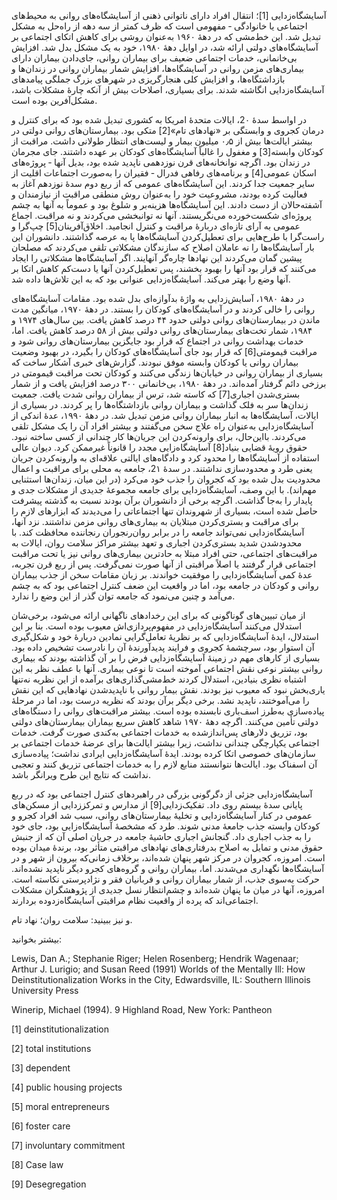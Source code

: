  آسایشگاه‌زدایی [1]؛ انتقال افراد دارای ناتوانی ذهنی از آسایشگاه‌های روانی به محیط‌های اجتماعی یا خانوادگی ‐ مفهومی است که ظرف کمتر از سه دهه از راه‌حل به مشکل تبدیل شد. این خط‌مشی که در دههٔ ۱۹۶۰ به‌عنوان روشی برای کاهش اتکای اجتماعی بر آسایشگاه‌های دولتی ارائه شد، در اوایل دههٔ ۱۹۸۰، خود به یک مشکل بدل شد. افزایش بی‌خانمانی، خدمات اجتماعی ضعیف برای بیماران روانی، جای‌دادن بیماران دارای بیماری‌های مزمن روانی در آسایشگاه‌ها، افزایش شمار بیماران روانی در زندان‌ها و بازداشتگاه‌ها، و افزایش کلی هنجارگریزی در شهرهای بزرگ جملگی پیامدهای آسایشگاه‌زدایی انگاشته شدند. برای بسیاری، اصلاحات بیش از آنکه چارۀ مشکلات باشد، مشکل‌آفرین بوده است.

در اواسط سدۀ 2۰، ایالات متحدهٔ امریکا به کشوری تبدیل شده بود که برای کنترل و درمان کجروی و وابستگی بر «نهادهای تام»[2] متکی بود. بیمارستان‌های روانی دولتی در بیشتر ایالت‌ها بیش از ۰٫۵ میلیون بیمار و لیست‌های انتظار طولانی داشت. مراقبت از کودکان وابسته[3] و مغفول را غالباً آسایشگاه‌های کودکان بر عهده داشتند. جای مجرمان در زندان بود. اگرچه نوانخانه‌های قرن نوزدهمی ناپدید شده بود، بدیل آنها ‐ پروژه‌های اسکان عمومی[4] و برنامه‌های رفاهی فدرال ‐ فقیران را به‌صورت اجتماعات اقلیت از سایر جمعیت جدا کردند. این آسایشگاه‌های عمومی که از ربع دوم سدۀ نوزدهم آغاز به فعالیت کرده بودند، مشروعیت خود را به‌عنوان روش منطقی مراقبت از نیازمندان و آشفته‌حالان از دست دادند. این آسایشگاه‌ها هزینه‌بر و شلوغ بود و عموماً به آنها به چشم پروژه‌ای شکست‌خورده می‌نگریستند. آنها نه توانبخشی می‌کردند و نه مراقبت. اجماع عمومی به آرای تازه‌ای دربارهٔ مراقبت و کنترل انجامید. اخلاق‌آفرینان[5] چپ‌گرا و راست‌گرا با طرح‌هایی برای تعطیل‌کردن آسایشگاه‌ها پا به عرصه گذاشتند. دانشوران این بار آسایشگاه‌ها را نه عاملان اصلاح که سازندگان مشکلاتی تلقی می‌کردند که مصلحان پیشین گمان می‌کردند این نهادها چاره‌گر آنهایند. اگر آسایشگاه‌ها مشکلاتی را ایجاد می‌کنند که قرار بود آنها را بهبود بخشند، پس تعطیل‌کردن آنها یا دست‌کم کاهش اتکا بر آنها وضع را بهتر می‌کند. آسایشگاه‌زدایی عنوانی بود که به این تلاش‌ها داده شد.

 در دههٔ ۱۹۸۰، آسایش‌زدایی به واژۀ بدآوازه‌ای بدل شده بود. مقامات آسایشگاه‌های روانی را خالی کردند و در آسایشگاه‌های کودکان را بستند. در دههٔ ۱۹۷۰، میانگین مدت ماندن در بیمارستان‌های روانی دولتی حدود ۴۴ درصد کاهش یافت. بین سال‌های ۱۹۷۴ و ۱۹۸۴، شمار تخت‌های بیمارستان‌های روانی دولتی بیش از ۵۸ درصد کاهش یافت. اما، خدمات بهداشت روانی در اجتماع که قرار بود جایگزین بیمارستان‌های روانی شود و مراقبت قیمومتی[6] که قرار بود جای آسایشگاه‌های کودکان را بگیرد، در بهبود وضعیت بیماران روانی یا کودکان وابسته موفق نبودند. گزارش‌های خبری آشکار ساخت که بسیاری از بیماران روانی در خیابان‌ها زندگی می‌کنند و کودکان تحت مراقبت قیمومتی در برزخی دائم گرفتار آمده‌اند. در دههٔ ۱۹۸۰، بی‌خانمانی ۳۰۰ درصد افزایش یافت و از شمار بستری‌شدن اجباری[7] که کاسته شد، ترس از بیماران روانی شدت یافت. جمعیت زندان‌ها سر به فلک گذاشت و بیماران روانی بازداشتگاه‌ها را پر کردند. در بسیاری از ایالات، آسایشگاه‌ها به انبار بیماران روانی مزمن تبدیل شد. در دههٔ ۱۹۹۰، عدۀ اندکی از آسایشگاه‌زدایی به‌عنوان راه علاج سخن می‌گفتند و بیشتر افراد آن را یک مشکل تلقی می‌کردند. بااین‌حال، برای وارونه‌کردن این جریان‌ها کار چندانی از کسی ساخته نبود. حقوق رویۀ قضایی بنیاد[8] آسایشگاه‌زایی مجدد را قانوناً غیرممکن کرد. دیوان عالی استفاده از آسایشگاه‌ها را محدود کرد و دادگاه‌های ایالتی علاقه‌ای به وارونه‌کردن جریان یعنی طرد و محدودسازی نداشتند. در سدۀ 2۱، جامعه به محلی برای مراقبت و اعمال محدودیت بدل شده بود که کجروان را جذب خود می‌کرد (در این میان، زندان‌ها استثنایی مهم‌اند). با این وصف، آسایشگاه‌زدایی برای جامعه مجموعهٔ جدیدی از مشکلات جدی و پایدار را به‌جا گذاشت. اگرچه برخی از دانشوران برآن بودند نسبت به گذشته پیشرفت حاصل شده است، بسیاری از شهروندان تنها اجتماعاتی را می‌دیدند که ابزارهای لازم را برای مراقبت و بستری‌کردن مبتلایان به بیماری‌های روانی مزمن نداشتند. نزد آنها، آسایشگاه‌زدایی نمی‌تواند جامعه را در برابر روان‌رنجوران رنجاننده محافظت کند. با محدودشدن شدید بستری‌کردن اجباری و تعهد بیشتر مراکز سلامت روان، ایالات به مراقبت‌های اجتماعی، حتی افراد مبتلا به حادترین بیماری‌های روانی نیز یا تحت مراقبت اجتماعی قرار گرفتند یا اصلاً مراقبتی از آنها صورت نمی‌گرفت. پس از ربع قرن تجربه، عدهٔ کمی آسایشگاه‌زدایی را موفقیت خواندند. بر زبان مقامات سخن از جذب بیماران روانی و کودکان در جامعه بود، اما در واقعیت این ضعف کنترل اجتماعی بود که به چشم می‌آمد و چنین می‌نمود که جامعه توان گذر از این وضع را ندارد.

از میان تبیین‌های گوناگونی که برای این رخدادهای ناگهانی ارائه می‌شود، برخی‌شان استدلال می‌کنند آسایشگاه‌زدایی در مفهوم‌پردازی‌اش معیوب بوده است. بنا بر این استدلال، ایدۀ آسایشگاه‌زدایی که بر نظریهٔ تعامل‌گرایی نمادین دربارهٔ خود و شکل‌گیری آن استوار بود، سرچشمۀ کجروی و فرایند پدیدآورندۀ آن را نادرست تشخیص داده بود. بسیاری از کارهای مهم در زمینهٔ آسایشگاه‌زدایی فرض را بر آن گذاشته بودند که بیماری روانی بیشتر نوعی نقش اجتماعی آموخته است تا نوعی بیماری. آنها با عطف نظر به این اشتباه نظری بنیادین، استدلال کردند خط‌مشی‌گذاری‌های برآمده از این نظریه نه‌تنها یاری‌بخش نبود که معیوب نیز بودند. نقش بیمار روانی با ناپدیدشدن نهادهایی که این نقش را می‌آموختند، ناپدید نشد. برخی دیگر برآن بودند که نظریه درست بود، اما در مرحلۀ پیاده‌سازی به‌طرز اسف‌باری نابسنده بوده است. بیشتر مراقبت‌های روانی را دستگاه‌های دولتی تأمین می‌کنند. اگرچه دههٔ ۱۹۷۰ شاهد کاهش سریع بیماران بیمارستان‌های دولتی بود، تزریق دلارهای پس‌اندازشده به خدمات اجتماعی به‌کندی صورت گرفت. خدمات اجتماعی یکپارچگی چندانی نداشت، زیرا بیشتر ایالت‌ها برای عرضهٔ خدمات اجتماعی بر سازمان‌های خصوصی اتکا کرده بودند. ایدهٔ آسایشگاه‌زدایی ایرادی نداشت؛ پیاده‌سازی آن اسفناک بود. ایالت‌ها نتوانستند منابع لازم را به خدمات اجتماعی تزریق کنند و تعجبی نداشت که نتایج این طرح ویرانگر باشد.

 آسایشگاه‌زدایی جزئی از دگرگونی بزرگی در راهبردهای کنترل اجتماعی بود که در ربع پایانی سدۀ بیستم روی داد. تفکیک‌زدایی[9] از مدارس و تمرکززدایی از مسکن‌های عمومی در کنار آسایشگاه‌زدایی و تخلیهٔ بیمارستان‌های روانی، سبب شد افراد کجرو و کودکان وابسته جذب جامعۀ مدنی شوند. طرد که مشخصۀ آسایشگاه‌زایی بود، جای خود را به جذب اجباری داد. گنجانش اجباری حاشیۀ جامعه در جریان اصلی آن که از جنبش حقوق مدنی و تمایل به اصلاح بدرفتاری‌های نهادهای مراقبتی متأثر بود، برندهٔ میدان بوده است. امروزه، کجروان در مرکز شهر پنهان شده‌اند، برخلاف زمانی‌که بیرون از شهر و در آسایشگاه‌ها نگهداری می‌شدند. اما، بیماران روانی و گروه‌های کجرو دیگر ناپدید نشده‌اند. حرکت به‌سوی جذب، از شمار بیماران روانی و قربانیان فقر و نژادپرستی نکاسته است. امروزه، آنها در میان ما پنهان شده‌اند و چشم‌انتظار نسل جدیدی از پژوهشگران مشکلات اجتماعی‌اند که پرده از واقعیت نظام مراقبتی آسایشگاه‌زدوده بردارند.

و نیز ببینید: سلامت روان؛ نهاد تام.

بیشتر بخوانید:

Lewis, Dan A.; Stephanie Riger; Helen Rosenberg; Hendrik Wagenaar; Arthur J. Lurigio; and Susan Reed (1991) Worlds of the Mentally Ill: How Deinstitutionalization Works in the City, Edwardsville, IL: Southern Illinois University Press

Winerip, Michael (1994). 9 Highland Road, New York: Pantheon

 [1] deinstitutionalization

[2] total institutions

 [3] dependent

[4] public housing projects

[5] moral entrepreneurs

[6] foster care

 [7] involuntary commitment

[8] Case law

[9] Desegregation

 

 

 

  


 